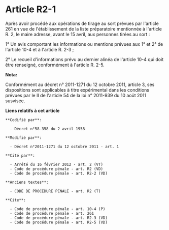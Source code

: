 # Article R2-1

Après avoir procédé aux opérations de tirage au sort prévues par l'article 261 en vue de l'établissement de la liste
préparatoire mentionnée à l'article R. 2, le maire adresse, avant le 15 avril, aux personnes tirées au sort : 

1° Un avis comportant les informations ou mentions prévues aux 1° et 2° de l'article 10-4 et à l'article R. 2-3 ; 

2° Le recueil d'informations prévu au dernier alinéa de l'article 10-4 qui doit être renseigné, conformément à l'article R.
2-5.

**Nota:**

Conformément au décret n° 2011-1271 du 12 octobre 2011, article 3, ses dispositions sont applicables à titre expérimental
dans les conditions prévues par le II de l'article 54 de la loi n° 2011-939 du 10 août 2011 susvisée.

**Liens relatifs à cet article**

	**Codifié par**:

	  - Décret n°58-358 du 2 avril 1958

	**Modifié par**:

	  - Décret n°2011-1271 du 12 octobre 2011 - art. 1

	**Cité par**:

	  - Arrêté du 16 février 2012 - art. 2 (VT)
	  - Code de procédure pénale - art. R2 (VD)
	  - Code de procédure pénale - art. R2-2 (VD)

	**Anciens textes**:

	  - CODE DE PROCEDURE PENALE - art. R2 (T)

	**Cite**:

	  - Code de procédure pénale - art. 10-4 (P)
	  - Code de procédure pénale - art. 261
	  - Code de procédure pénale - art. R2-3 (VD)
	  - Code de procédure pénale - art. R2-5 (VD)

